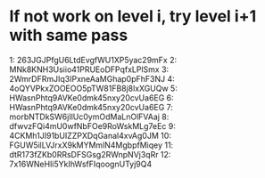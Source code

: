 # If not work on level i, try level i+1 with same pass

1: 263JGJPfgU6LtdEvgfWU1XP5yac29mFx
2: MNk8KNH3Usiio41PRUEoDFPqfxLPlSmx
3: 2WmrDFRmJIq3IPxneAaMGhap0pFhF3NJ
4: 4oQYVPkxZOOEOO5pTW81FB8j8lxXGUQw
5: HWasnPhtq9AVKe0dmk45nxy20cvUa6EG
6: HWasnPhtq9AVKe0dmk45nxy20cvUa6EG
7: morbNTDkSW6jIlUc0ymOdMaLnOlFVAaj
8: dfwvzFQi4mU0wfNbFOe9RoWskMLg7eEc
9: 4CKMh1JI91bUIZZPXDqGanal4xvAg0JM
10: FGUW5ilLVJrxX9kMYMmlN4MgbpfMiqey
11: dtR173fZKb0RRsDFSGsg2RWnpNVj3qRr
12: 7x16WNeHIi5YkIhWsfFIqoognUTyj9Q4

